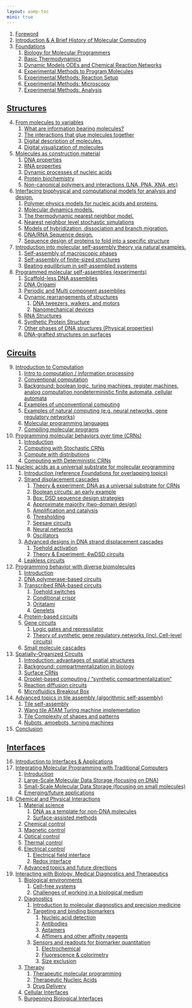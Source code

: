 ```yaml
---
layout: aomp-toc
mini: true
---
```

1. <a name="Foreword" class="tag" href="#Foreword">Foreword</a>
2. <a name="History" class="tag" href="#History">Introduction &amp; A Brief History of Molecular Computing</a>
3. <a name="Foundations" class="tag" href="#Foundations">Foundations</a>
    1. <a name="PrimerBio" class="tag" href="#PrimerBio">Biology for Molecular Programmers</a>
    2. <a name="PrimerThermo" class="tag" href="#PrimerThermo">Basic Thermodynamics</a>
    3. <a name="PrimerODE_CRN" class="tag" href="#PrimerODE_CRN">Dynamic Models ODEs and Chemical Reaction Networks</a>
    4. <a name="MethodMolProg" class="tag" href="#MethodMolProg">Experimental Methods to Program Molecules</a>
    5. <a name="MethodRxnSetup" class="tag" href="#MethodRxnSetup">Experimental Methods: Reaction Setup</a>
    6. <a name="MethodMicrosc" class="tag" href="#MethodMicrosc">Experimental Methods: Microscopy</a>
    7. <a name="MethodAnalysis" class="tag" href="#MethodAnalysis">Experimental Methods: Analysis</a>

<!--section-->

## <a name="Structures" class="tag" href="#Structures">Structures</a>
4. <a name="Chemistry" class="tag" href="#Chemistry">From molecules to variables</a>
    1. <a name="InfoMols" class="tag" href="#InfoMols">What are information bearing molecules?</a>
    2. <a name="Glue" class="tag" href="#Glue">The interactions that glue molecules together</a>
    3. <a name="MolN" class="tag" href="#MolN">Digital description of molecules.</a>
    4. <a name="MolV" class="tag" href="#MolV">Digital visualization of molecules</a>
5. <a name="Biomolecules" class="tag" href="#Biomolecules">Molecules as construction material</a>
    1. <a name="DNA" class="tag" href="#DNA">DNA properties</a>
    2. <a name="RNA" class="tag" href="#RNA">RNA properties</a>
    3. <a name="DSD" class="tag" href="#DSD">Dynamic processes of nucleic acids</a>
    4. <a name="Protein" class="tag" href="#Protein">Protein biochemistry</a>
    5. <a name="XNA" class="tag" href="#XNA">Non-canonical polymers and interactions (LNA, PNA, XNA, etc)</a>
6. <a name="Biophysics" class="tag" href="#Biophysics">Interfacing biophysical and computational models for analysis and design.</a>
    1. <a name="PP" class="tag" href="#PP">Polymer physics models for nucleic acids and proteins.</a>
    2. <a name="MD" class="tag" href="#MD">Molecular dynamics models.</a>
    3. <a name="NN" class="tag" href="#NN">The thermodynamic nearest neighbor model.</a>
    4. <a name="NLKin" class="tag" href="#NLKin">Nearest neighbor level stochastic simulations</a>
    5. <a name="DLKin" class="tag" href="#DLKin">Models of hybridization, dissociation and branch migration.</a>
    6. <a name="SeqDesign" class="tag" href="#SeqDesign">DNA/RNA Sequence design.</a>
    7. <a name="ProteinDesign" class="tag" href="#ProteinDesign">Sequence design of proteins to fold into a specific structure</a>
7. <a name="SelfAssembly" class="tag" href="#SelfAssembly">Introduction into molecular self-assembly theory via natural examples.</a>
    1. <a name="NatAssemblyMac" class="tag" href="#NatAssemblyMac">Self-assembly of macroscopic phases</a>
    2. <a name="NatAssemblyMic" class="tag" href="#NatAssemblyMic">Self-assembly of finite-sized structures</a>
    3. <a name="NatAssemblyNoneq" class="tag" href="#NatAssemblyNoneq">Beating equilibrium in self-assembled systems</a>
8. <a name="DNAstructures" class="tag" href="#DNAstructures">Programmed molecular self-assemblies (experiments)</a>
    1. <a name="AssembledDNA" class="tag" href="#AssembledDNA">Scaffold-less DNA assemblies</a>
    2. <a name="Origami" class="tag" href="#Origami">DNA Origami</a>
    3. <a name="MultiComponent" class="tag" href="#MultiComponent">Periodic and Multi component assemblies</a>
    4. <a name="DynamicDNA" class="tag" href="#DynamicDNA">Dynamic rearrangements of structures</a>
        1. <a name="DynDNAMotion" class="tag" href="#DynDNAMotion">DNA tweezers, walkers, and motors</a>
        2. <a name="DynDNAMech" class="tag" href="#DynDNAMech">Nanomechanical devices</a>
    5. <a name="ProgrammedRNA" class="tag" href="#ProgrammedRNA">RNA Structures</a>
    6. <a name="ProgrammedProtein" class="tag" href="#ProgrammedProtein">Synthetic Protein Structure</a>
    7. <a name="LiquidDNA" class="tag" href="#LiquidDNA">Other phases of DNA structures (Physical properties)</a>
    8. <a name="SurfaceDNA" class="tag" href="#SurfaceDNA">DNA-grafted structures on surfaces</a>

<!--section-->

## <a name="Circuits" class="tag" href="#Circuits">Circuits</a>
9. <a name="Computation" class="tag" href="#Computation">Introduction to Computation</a>
    1. <a name="Computation_intro" class="tag" href="#Computation_intro">Intro to computation / information processing</a>
    2. <a name="conventionalComp" class="tag" href="#conventionalComp">Conventional computation</a>
    3. <a name="CompBackground" class="tag" href="#CompBackground">Background: boolean logic, turing machines, register machines, analog computation nondeterministic finite automata, cellular automata</a>
    4. <a name="unconventionalComp" class="tag" href="#unconventionalComp">Examples of unconventional computing</a>
    5. <a name="naturalComp" class="tag" href="#naturalComp">Examples of natural computing (e.g. neural networks, gene regulatory networks)</a>
    6. <a name="molprogLang" class="tag" href="#molprogLang">Molecular programming languages</a>
    7. <a name="molprogCompil" class="tag" href="#molprogCompil">Compiling molecular programs</a>
10. <a name="CRN" class="tag" href="#CRN">Programming molecular behaviors over time (CRNs)</a>
    1. <a name="CRN_intro" class="tag" href="#CRN_intro">Introduction</a>
    2. <a name="sCRN" class="tag" href="#sCRN">Computing with Stochastic CRNs</a>
    3. <a name="CRNdistribution" class="tag" href="#CRNdistribution">Compute with distributions</a>
    4. <a name="dCRN" class="tag" href="#dCRN">Computing with Deterministic CRNs</a>
11. <a name="NucleicAcidCircuits" class="tag" href="#NucleicAcidCircuits">Nucleic acids as a universal substrate for molecular programming</a>
    1. <a name="NucleicIntro" class="tag" href="#NucleicIntro">Introduction (reference Foundations for overlapping topics)</a>
    2. <a name="StrandDisplacementCascades" class="tag" href="#StrandDisplacementCascades">Strand displacement cascades</a>
        1. <a name="DNAforCRNs" class="tag" href="#DNAforCRNs">Theory &amp; experiment: DNA as a universal substrate for CRNs</a>
        2. <a name="EarlyBooleanDSD" class="tag" href="#EarlyBooleanDSD">Boolean circuits: an early example</a>
        3. <a name="DSDsequenceDesign" class="tag" href="#DSDsequenceDesign">Box: DSD sequence design strategies</a>
        4. <a name="ApproxMajorityTwoDomain" class="tag" href="#ApproxMajorityTwoDomain">Approximate majority (two-domain design)</a>
        5. <a name="AmplifyCatalyze" class="tag" href="#AmplifyCatalyze">Amplification and catalysis</a>
        6. <a name="Threshold" class="tag" href="#Threshold">Thresholding</a>
        7. <a name="Seesaw" class="tag" href="#Seesaw">Seesaw circuits</a>
        8. <a name="NucleicNeuralNetworks" class="tag" href="#NucleicNeuralNetworks">Neural networks</a>
        9. <a name="Oscillator" class="tag" href="#Oscillator">Oscillators</a>
    3. <a name="NucleicAdvanced" class="tag" href="#NucleicAdvanced">Advanced designs in DNA strand displacement cascades</a>
        1. <a name="ToeholdActivation" class="tag" href="#ToeholdActivation">Toehold activation</a>
        2. <a name="4wDSD" class="tag" href="#4wDSD">Theory &amp; Experiment: 4wDSD circuits</a>
    4. <a name="NucleicLeakless" class="tag" href="#NucleicLeakless">Leakless circuits</a>
12. <a name="EnzymeCircuits" class="tag" href="#EnzymeCircuits">Programming behavior with diverse biomolecules</a>
    1. <a name="EnzymeCircuitsIntro" class="tag" href="#EnzymeCircuitsIntro">Introduction</a>
    2. <a name="PolymeraseCircuits" class="tag" href="#PolymeraseCircuits">DNA polymerase-based circuits</a>
    3. <a name="TranscriptionalCircuits" class="tag" href="#TranscriptionalCircuits">Transcribed RNA-based circuits</a>
        1. <a name="ToeholdSwitches" class="tag" href="#ToeholdSwitches">Toehold switches</a>
        2. <a name="ConditionalCrispr" class="tag" href="#ConditionalCrispr">Conditional crispr</a>
        3. <a name="Oritatami" class="tag" href="#Oritatami">Oritatami</a>
        4. <a name="Genelets" class="tag" href="#Genelets">Genelets</a>
    4. <a name="ProteinCircuits" class="tag" href="#ProteinCircuits">Protein-based circuits</a>
    5. <a name="GeneCircuits" class="tag" href="#GeneCircuits">Gene circuits</a>
        1. <a name="GeneLogicOscillators" class="tag" href="#GeneLogicOscillators">Logic gates and repressilator</a>
        2. <a name="GeneNetworks" class="tag" href="#GeneNetworks">Theory of synthetic gene regulatory networks (incl. Cell-level circuits)</a>
    6. <a name="SmMolCircuits" class="tag" href="#SmMolCircuits">Small molecule cascades</a>
13. <a name="SpatiallyOrganizedCircuits" class="tag" href="#SpatiallyOrganizedCircuits">Spatially-Organized Circuits</a>
    1. <a name="SpatialIntro" class="tag" href="#SpatialIntro">Introduction: advantages of spatial structures</a>
    2. <a name="SpatialBackground" class="tag" href="#SpatialBackground">Background: compartmentalization in biology</a>
    3. <a name="SurfaceCRNs" class="tag" href="#SurfaceCRNs">Surface CRNs</a>
    4. <a name="DropletComputing" class="tag" href="#DropletComputing">Droplet-based computing / “synthetic compartmentalization”</a>
    5. <a name="ReactionDiffusion" class="tag" href="#ReactionDiffusion">Reaction diffusion circuits</a>
    6. <a name="MicrofluidicsBox" class="tag" href="#MicrofluidicsBox">Microfluidics Breakout Box</a>
14. <a name="AdvancedAssembly" class="tag" href="#AdvancedAssembly">Advanced topics in tile assembly (algorithmic self-assembly)</a>
    1. <a name="TileAssembly" class="tag" href="#TileAssembly">Tile self-assembly</a>
    2. <a name="WangTile" class="tag" href="#WangTile">Wang tile ATAM Turing machine implementation</a>
    3. <a name="TileComplexity" class="tag" href="#TileComplexity">Tile Complexity of shapes and patterns</a>
    4. <a name="ActiveAssembly" class="tag" href="#ActiveAssembly">Nubots, amoebots, turning machines</a>
15. <a name="CircuitsConclusion" class="tag" href="#CircuitsConclusion">Conclusion</a>

<!--section-->

## <a name="Interfaces" class="tag" href="#Interfaces">Interfaces</a>
16. <a name="IntIntro" class="tag" href="#IntIntro">Introduction to Interfaces &amp; Applications</a>
17. <a name="CompInt" class="tag" href="#CompInt">Integrating Molecular Programming with Traditional Computers</a>
    1. <a name="CompIntIntro" class="tag" href="#CompIntIntro">Introduction</a>
    2. <a name="LgDataStorage" class="tag" href="#LgDataStorage">Large-Scale Molecular Data Storage (focusing on DNA)</a>
    3. <a name="SmDataStorage" class="tag" href="#SmDataStorage">Small-Scale Molecular Data Storage (focusing on small molecules)</a>
    4. <a name="CompIntFuture" class="tag" href="#CompIntFuture">Emerging/future applications</a>
18. <a name="ChemPhysInt" class="tag" href="#ChemPhysInt">Chemical and Physical Interactions</a>
    1. <a name="Material" class="tag" href="#Material">Material science</a>
        1. <a name="DNATemplate" class="tag" href="#DNATemplate">DNA as a template for non-DNA molecules</a>
        2. <a name="SurfaceAssist" class="tag" href="#SurfaceAssist">Surface-assisted methods</a>
    2. <a name="ChemCtrl" class="tag" href="#ChemCtrl">Chemical control</a>
    3. <a name="MagCtrl" class="tag" href="#MagCtrl">Magnetic control</a>
    4. <a name="OptCtrl" class="tag" href="#OptCtrl">Optical control</a>
    5. <a name="ThemCtrl" class="tag" href="#ThemCtrl">Thermal control</a>
    6. <a name="ElecCtrl" class="tag" href="#ElecCtrl">Electrical control</a>
        1. <a name="ElecCtrlField" class="tag" href="#ElecCtrlField">Electrical field interface</a>
        2. <a name="ElecCtrlRedox" class="tag" href="#ElecCtrlRedox">Redox interface</a>
    7. <a name="ChemPhysAdv" class="tag" href="#ChemPhysAdv">Advanced topics and future directions</a>
19. <a name="BioInt" class="tag" href="#BioInt">Interacting with Biology, Medical Diagnostics and Therapeutics</a>
    1. <a name="BioEnv" class="tag" href="#BioEnv">Biological environments</a>
        1. <a name="CellFree" class="tag" href="#CellFree">Cell-free systems</a>
        2. <a name="BioChall" class="tag" href="#BioChall">Challenges of working in a biological medium</a>
    2. <a name="Diag" class="tag" href="#Diag">Diagnostics</a>
        1. <a name="DiagIntro" class="tag" href="#DiagIntro">Introduction to molecular diagnostics and precision medicine</a>
        2. <a name="BiomarkerDetect" class="tag" href="#BiomarkerDetect">Targeting and binding biomarkers</a>
            1. <a name="NucDetect" class="tag" href="#NucDetect">Nucleic acid detection</a>
            2. <a name="AntibodyDetect" class="tag" href="#AntibodyDetect">Antibodies</a>
            3. <a name="AptamerDetect" class="tag" href="#AptamerDetect">Aptamers</a>
            4. <a name="AffimerDetect" class="tag" href="#AffimerDetect">Affimers and other affinity reagents</a>
        3. <a name="BioSense" class="tag" href="#BioSense">Sensors and readouts for biomarker quantitation</a>
            1. <a name="ElectroSense" class="tag" href="#ElectroSense">Electrochemical</a>
            2. <a name="FluorColSense" class="tag" href="#FluorColSense">Fluorescence &amp; colorimetry</a>
            3. <a name="SizeExcluSense" class="tag" href="#SizeExcluSense">Size exclusion</a>
    3. <a name="Therapy" class="tag" href="#Therapy">Therapy</a>
        1. <a name="TherMolProg" class="tag" href="#TherMolProg">Therapeutic molecular programming</a>
        2. <a name="NucAcidTher" class="tag" href="#NucAcidTher">Therapeutic Nucleic Acids</a>
        3. <a name="DrugDel" class="tag" href="#DrugDel">Drug Delivery</a>
    4. <a name="CellInt" class="tag" href="#CellInt">Cellular Interfaces</a>
    5. <a name="BurBioInt" class="tag" href="#BurBioInt">Burgeoning Biological Interfaces</a>

